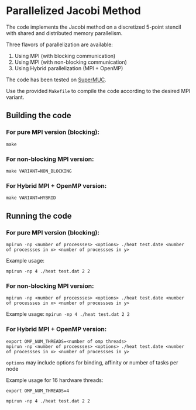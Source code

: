 # Parallelized Jacobi Method

The code implements the Jacobi method on a discretized 5-point stencil with shared and distributed memory parallelism.

Three flavors of parallelization are available:
1. Using MPI (with blocking communication)
2. Using MPI (with non-blocking communication)
3. Using Hybrid parallelization (MPI + OpenMP)

The code has been tested on [SuperMUC](https://doku.lrz.de/supermuc-ng-10745965.html).

Use the provided `Makefile` to compile the code according to the desired MPI variant.

## Building the code

### For pure MPI version (blocking): 

```shell
make 
```

### For non-blocking MPI version: 

```shell
make VARIANT=NON_BLOCKING 
```

### For Hybrid MPI + OpenMP version:
```shell
make VARIANT=HYBRID
```

## Running the code


### For pure MPI version (blocking): 

```shell
mpirun -np <number of processses> <options> ./heat test.date <number of processses in x> <number of processses in y>
```

Example usage:

```mpirun -np 4 ./heat test.dat 2 2```

### For non-blocking MPI version: 

```shell
mpirun -np <number of processses> <options> ./heat test.date <number of processses in x> <number of processses in y>
```
Example usage:
```mpirun -np 4 ./heat test.dat 2 2```

### For Hybrid MPI + OpenMP version:
```shell
export OMP_NUM_THREADS=<number of omp threads>
mpirun -np <number of processses> <options> ./heat test.date <number of processses in x> <number of processses in y>
```
`options` may include options for binding, affinity or number of tasks per node

Example usage for 16 hardware threads:

`export OMP_NUM_THREADS=4`

`mpirun -np 4 ./heat test.dat 2 2`
